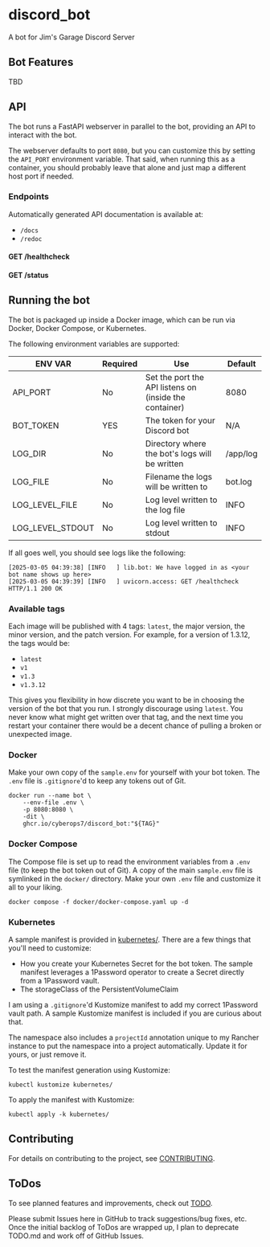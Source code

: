 # discord_bot

A bot for Jim's Garage Discord Server

## Bot Features

TBD

## API

The bot runs a FastAPI webserver in parallel to the bot, providing an API to
interact with the bot.

The webserver defaults to port `8080`, but you can customize this by setting
the `API_PORT` environment variable. That said, when running this as a
container, you should probably leave that alone and just map a different host
port if needed.

### Endpoints

Automatically generated API documentation is available at:

- `/docs`
- `/redoc`

#### GET /healthcheck

#### GET /status

## Running the bot

The bot is packaged up inside a Docker image, which can be run
via Docker, Docker Compose, or Kubernetes.

The following environment variables are supported:

| ENV VAR          | Required | Use                                                    | Default  |
|------------------|----------|--------------------------------------------------------|----------|
| API_PORT         | No       | Set the port the API listens on (inside the container) | 8080     |
| BOT_TOKEN        | YES      | The token for your Discord bot                         | N/A      |
| LOG_DIR          | No       | Directory where the bot's logs will be written         | /app/log |
| LOG_FILE         | No       | Filename the logs will be written to                   | bot.log  |
| LOG_LEVEL_FILE   | No       | Log level written to the log file                      | INFO     |
| LOG_LEVEL_STDOUT | No       | Log level written to stdout                            | INFO     |

If all goes well, you should see logs like the following:

```shell
[2025-03-05 04:39:38] [INFO   ] lib.bot: We have logged in as <your bot name shows up here>
[2025-03-05 04:39:39] [INFO   ] uvicorn.access: GET /healthcheck HTTP/1.1 200 OK
```

### Available tags

Each image will be published with 4 tags: `latest`, the major version, the
minor version, and the patch version. For example, for a version of 1.3.12,
the tags would be:

- `latest`
- `v1`
- `v1.3`
- `v1.3.12`

This gives you flexibility in how discrete you want to be in choosing the
version of the bot that you run. I strongly discourage using `latest`. You
never know what might get written over that tag, and the next time you restart
your container there would be a decent chance of pulling a broken or
unexpected image.

### Docker

Make your own copy of the `sample.env` for yourself with your bot token.
The `.env` file is `.gitignore`'d to keep any tokens out of Git.

```shell
docker run --name bot \
    --env-file .env \
    -p 8080:8080 \
    -dit \
    ghcr.io/cyberops7/discord_bot:"${TAG}"
```

### Docker Compose

The Compose file is set up to read the environment variables from a `.env`
file (to keep the bot token out of Git). A copy of the main `sample.env` file
is symlinked in the `docker/` directory.  Make your own `.env` file and
customize it all to your liking.

```shell
docker compose -f docker/docker-compose.yaml up -d
```

### Kubernetes

A sample manifest is provided in [kubernetes/](./kubernetes/).
There are a few things that you'll need to customize:

- How you create your Kubernetes Secret for the bot token. The sample manifest
  leverages a 1Password operator to create a Secret directly from a 1Password
  vault.
- The storageClass of the PersistentVolumeClaim

I am using a `.gitignore`'d Kustomize manifest to add my correct 1Password
vault path. A sample Kustomize manifest is included if you are curious about
that.

The namespace also includes a `projectId` annotation unique to my Rancher
instance to put the namespace into a project automatically.  Update it for
yours, or just remove it.

To test the manifest generation using Kustomize:

```shell
kubectl kustomize kubernetes/
```

To apply the manifest with Kustomize:

```shell
kubectl apply -k kubernetes/
```

## Contributing

For details on contributing to the project, see [CONTRIBUTING](docs/CONTRIBUTING.md).

## ToDos

To see planned features and improvements, check out [TODO](docs/TODO.md).

Please submit Issues here in GitHub to track suggestions/bug fixes, etc.
Once the initial backlog of ToDos are wrapped up, I plan to deprecate TODO.md
and work off of GitHub Issues.
